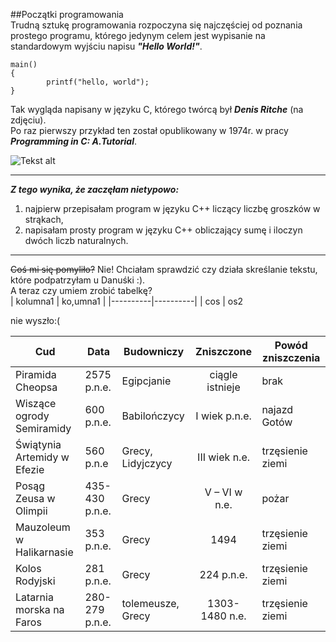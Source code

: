 ##Początki programowania  
Trudną sztukę programowania rozpoczyna się najczęściej od poznania prostego programu, którego jedynym celem jest wypisanie na standardowym wyjściu napisu ***"Hello World!"***.  
```
main()      
{    
        printf("hello, world");  
}  
```
Tak wygląda napisany w języku C, którego twórcą był ***Denis Ritche*** (na zdjęciu).  
Po raz pierwszy przykład ten został opublikowany w 1974r. w pracy ***Programming in C: A.Tutorial***.

![Tekst alt](http://www.chip.pl/blobimgs/2011/10/full/ea882209c5c896ffda86ca443d4188f4.jpeg)  

************************************************************************************************

***Z tego wynika, że zaczęłam nietypowo:***  
 1. najpierw przepisałam program w języku C++ liczący liczbę groszków w strąkach,  
 2. napisałam prosty program w języku C++ obliczający sumę i iloczyn dwóch liczb naturalnych.

***************************************************************************************************
~~Coś mi się pomyliło?~~ Nie! Chciałam sprawdzić czy działa skreślanie tekstu, które podpatrzyłam u Danuśki :).  
A teraz czy umiem zrobić tabelkę?  
| kolumna1 | ko,umna1 |
|----------|----------| 
| cos | os2

  
nie wyszło:(

| Cud | Data | Budowniczy | Zniszczone | Powód zniszczenia |
|-----|------|------------|:----------:|-------------------|
| Piramida Cheopsa   |   2575 p.n.e.   |    Egipcjanie    |    ciągle istnieje       |      brak         |
| Wiszące ogrody Semiramidy   |   600 p.n.e.   |   Babilończycy     |    I wiek p.n.e.        |      najazd Gotów         |
| Świątynia Artemidy w Efezie   |   560 p.n.e   |     Grecy, Lidyjczycy       |      III wiek n.e.      |      trzęsienie ziemi             |
| Posąg Zeusa w Olimpii	    |   435-430 p.n.e.   |     Grecy       |     V – VI w n.e.       |    pożar         |
| Mauzoleum w Halikarnasie    |  353 p.n.e.    |     Grecy       |     1494       |      trzęsienie ziemi             |
| Kolos Rodyjski    |   281 p.n.e.   |      Grecy      |      224 p.n.e.      |          trzęsienie ziemi         |
|  Latarnia morska na Faros   |  280-279 p.n.e.    |     tolemeusze, Grecy       |    1303-1480 n.e.        |         trzęsienie ziemi 
